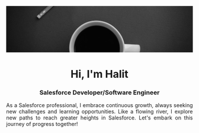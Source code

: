 <img src="https://github.com/halit34/halit34/blob/main/lincofee1.jpg?raw=true">

<h1 align= "center"> Hi, I'm Halit</h1>

<h3 align= "center"> Salesforce Developer/Software Engineer</h3>

<p align= "justify">As a Salesforce professional, I embrace continuous growth, always seeking new challenges and learning opportunities. Like a flowing river, I explore new paths to reach greater heights in Salesforce. Let's embark on this journey of progress together!</p>
